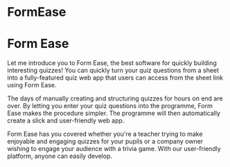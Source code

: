 # FormEase

<h1>Form Ease</h1>
Let me introduce you to Form Ease, the best software for quickly building interesting quizzes! You can quickly turn your quiz questions from a sheet into a fully-featured quiz web app that users can access from the sheet link using Form Ease.

The days of manually creating and structuring quizzes for hours on end are over. By letting you enter your quiz questions into the programme, Form Ease makes the procedure simpler. The programme will then automatically create a slick and user-friendly web app.

Form Ease has you covered whether you're a teacher trying to make enjoyable and engaging quizzes for your pupils or a company owner wishing to engage your audience with a trivia game. With our user-friendly platform, anyone can easily develop.


